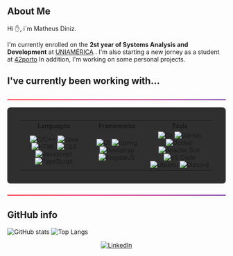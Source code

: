 ## **About Me**

Hi ✋, i´m Matheus Diniz. <p> I'm currently enrolled on the <strong>2st year of Systems Analysis and Development</strong> at [UNIAMÉRICA](https://uniamerica.br) . I'm also starting a new jorney as a student at [42porto](https://www.42porto.com) In addition, I'm working on some personal projects. </p>

## **I've currently been working with...**

<img src="red_purple_strip.png">

<table style="background-color:#2F2F2F;padding:30px;border-radius:7px;">
	<tr>
		<th> Languages </th>
		<th> Frameworks </th>
		<th> Tools </th>
	</tr>
	<tr>
		<td align=center>
      <img src="https://img.shields.io/badge/-C/C++-00AAFF?style=for-the-badge&logo=C&logoColor=FFFFFF" alt="C/C++">
			<img src="https://img.shields.io/badge/-Java-DD7700?style=for-the-badge" alt="Java">
			<img src="https://img.shields.io/badge/HTML-FF751B?style=for-the-badge&logo=HTML5&logoColor=FFFFFF" alt="HTML">
			<img src="https://img.shields.io/badge/CSS-00DDFF?style=for-the-badge&logo=CSS3&logoColor=FFFFFF" alt="CSS">
			<img src="https://img.shields.io/badge/Javascript-FFAB00?style=for-the-badge&logo=Javascript&logoColor=FFFFFF" alt="Javascript">
      <img src="https://img.shields.io/badge/TypeScript-007ACC?style=for-the-badge&logo=typescript&logoColor=white" alt="TypeScript">
		</td>
		<td align=center>
      <img src="https://img.shields.io/badge/Qt-41CD52?style=for-the-badge&logo=qt&logoColor=white" alt="Qt">
      <img src="https://img.shields.io/badge/Spring-6DB33F?style=for-the-badge&logo=spring&logoColor=white" alt="Spring">
			<img src="https://img.shields.io/badge/Bootstrap-C635F8?style=for-the-badge&logo=Bootstrap&logoColor=FFFFFF" alt="Bootstrap">
			<img src="https://img.shields.io/badge/Angular-DD0000?style=for-the-badge&logo=Angular&logoColor=FFFFFF" alt="AngularJS">
		</td>
		<td align=center>
			<img src="https://img.shields.io/badge/Git-FF5500?style=for-the-badge&logo=Git&logoColor=FFFFFF" alt="Git">
			<img src="https://img.shields.io/badge/GitHub-000000?style=for-the-badge&logo=GitHub&logoColor=FFFFFF" alt="GitHub">
			<img src="https://img.shields.io/badge/Docker-2496ED?style=for-the-badge&logo=Docker&logoColor=FFFFFF" alt="Docker">
			<img src="https://img.shields.io/badge/Solr-D9411E?style=for-the-badge&logo=apachesolr&logoColor=FFFFFF" alt="Apache Solr">
			<img src="https://img.shields.io/badge/Visual Studio Code-5555FF?style=for-the-badge&logo=Visual Studio Code&logoColor=FFFFFF" alt="VS Code">
			<img src="https://img.shields.io/badge/Ubuntu-orange?style=for-the-badge&logo=Ubuntu&logoColor=FFFFFF" alt="Ubuntu">
			<img src="https://img.shields.io/badge/Discord-5053FF?style=for-the-badge&logo=Discord&logoColor=FFFFFF" alt="Discord">
		</td>
	</tr>
</table>

<img src="red_purple_strip.png">

 ## **GitHub info**
 
![GitHub stats](https://github-readme-stats.vercel.app/api?username=tmatheusdiniz&show_icons=true&theme=radical)
![Top Langs](https://github-readme-stats.vercel.app/api/top-langs/?username=tmatheusdiniz&layout=compact) 

<div align="center">
	<a href="(https://www.linkedin.com/in/matheus-diniz-065140254/)">
		<img src="https://img.shields.io/badge/-Visit my LinkedIn-2975FE?style=for-the-badge&logo=LinkedIn&logoColor=FFFFFF" alt="LinkedIn">
	</a>
</div>
